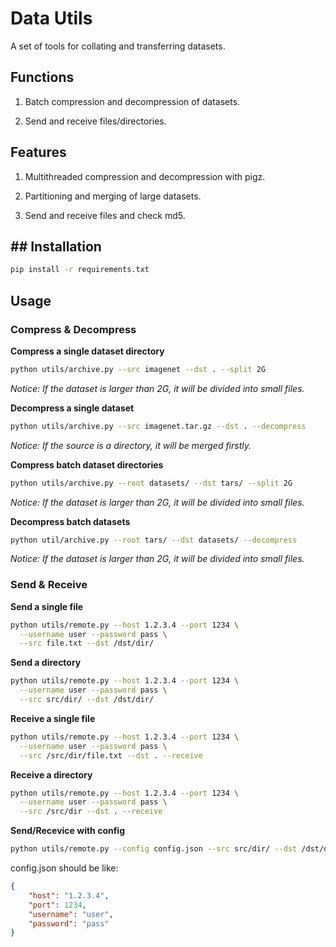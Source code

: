 # Data Utils

A set of tools for collating and transferring datasets.

## Functions

1. Batch compression and decompression of datasets.

2. Send and receive files/directories.

## Features

1. Multithreaded compression and decompression with pigz.

2. Partitioning and merging of large datasets.

3. Send and receive files and check md5.

## ## Installation

```bash
pip install -r requirements.txt
```

## Usage

### Compress & Decompress

**Compress a single dataset directory**

```bash
python utils/archive.py --src imagenet --dst . --split 2G
```

*Notice: If the dataset is larger than 2G, it will be divided into small files.*

**Decompress a single dataset**

```bash
python utils/archive.py --src imagenet.tar.gz --dst . --decompress
```

*Notice: If the source is a directory, it will be merged firstly.*

**Compress batch dataset directories**

```bash
python utils/archive.py --root datasets/ --dst tars/ --split 2G
```

*Notice: If the dataset is larger than 2G, it will be divided into small files.*

**Decompress batch datasets**

```bash
python util/archive.py --root tars/ --dst datasets/ --decompress
```

*Notice: If the dataset is larger than 2G, it will be divided into small files.*

### Send & Receive

**Send a single file**

```bash
python utils/remote.py --host 1.2.3.4 --port 1234 \
  --username user --password pass \
  --src file.txt --dst /dst/dir/
```

**Send a directory**

```bash
python utils/remote.py --host 1.2.3.4 --port 1234 \
  --username user --password pass \
  --src src/dir/ --dst /dst/dir/
```

**Receive a single file**

```bash
python utils/remote.py --host 1.2.3.4 --port 1234 \
  --username user --password pass \
  --src /src/dir/file.txt --dst . --receive
```

**Receive a directory**

```bash
python utils/remote.py --host 1.2.3.4 --port 1234 \
  --username user --password pass \
  --src /src/dir --dst . --receive
```

**Send/Recevice with config**

```bash
python utils/remote.py --config config.json --src src/dir/ --dst /dst/dir/
```

config.json should be like:

```json
{
    "host": "1.2.3.4",
    "port": 1234,
    "username": "user",
    "password": "pass"
}
```

